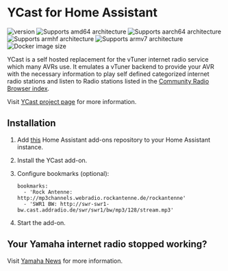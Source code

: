# YCast for Home Assistant

![version][version-shield]
![Supports amd64 architecture][amd64-shield]
![Supports aarch64 architecture][aarch64-shield]
![Supports armhf architecture][armhf-shield]
![Supports armv7 architecture][armv7-shield]
![Docker image size][image-size-shield]

YCast is a self hosted replacement for the vTuner internet radio service which many AVRs use. It emulates a vTuner backend to provide your AVR with the necessary information to play self defined categorized internet radio stations and listen to Radio stations listed in the [Community Radio Browser index](http://www.radio-browser.info).

Visit [YCast project page](https://github.com/milaq/YCast) for more information.

## Installation

1. Add [this](https://github.com/casperklein/homeassistant-addons) Home Assistant add-ons repository to your Home Assistant instance.
1. Install the YCast add-on.
1. Configure bookmarks (optional):

       bookmarks:
         - 'Rock Antenne: http://mp3channels.webradio.rockantenne.de/rockantenne'
         - 'SWR1 BW: http://swr-swr1-bw.cast.addradio.de/swr/swr1/bw/mp3/128/stream.mp3'

1. Start the add-on.

## Your Yamaha internet radio stopped working?

Visit [Yamaha News](https://de.yamaha.com/de/news_events/2019/0305_av_update_on_internet_radio_station_access.html) for more information.

[aarch64-shield]: https://img.shields.io/badge/aarch64-yes-blue.svg
[amd64-shield]: https://img.shields.io/badge/amd64-yes-blue.svg
[armhf-shield]: https://img.shields.io/badge/armhf-yes-blue.svg
[armv7-shield]: https://img.shields.io/badge/armv7-yes-blue.svg
[version-shield]: https://img.shields.io/badge/dynamic/json?color=blue&label=version&query=version&url=https%3A%2F%2Fraw.githubusercontent.com%2Fcasperklein%2Fhomeassistant-addons%2Fmaster%2Fycast%2Fconfig.json
[image-size-shield]: https://img.shields.io/docker/image-size/casperklein/homeassistant-ycast/latest
